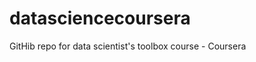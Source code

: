 datasciencecoursera
===================

GitHib repo for data scientist's toolbox course - Coursera

